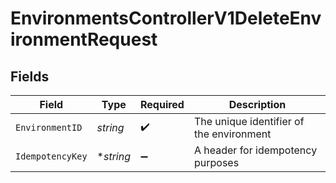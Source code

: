 # EnvironmentsControllerV1DeleteEnvironmentRequest


## Fields

| Field                                    | Type                                     | Required                                 | Description                              |
| ---------------------------------------- | ---------------------------------------- | ---------------------------------------- | ---------------------------------------- |
| `EnvironmentID`                          | *string*                                 | :heavy_check_mark:                       | The unique identifier of the environment |
| `IdempotencyKey`                         | **string*                                | :heavy_minus_sign:                       | A header for idempotency purposes        |